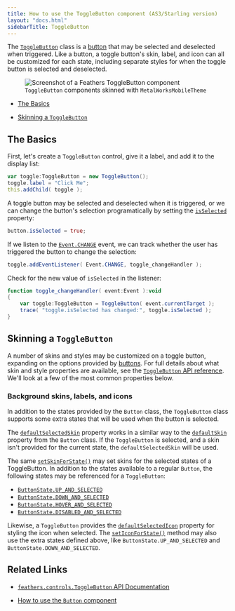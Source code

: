 ```yaml
---
title: How to use the ToggleButton component (AS3/Starling version)
layout: "docs.html"
sidebarTitle: ToggleButton
---
```


The [`ToggleButton`](/api-reference/feathers/controls/ToggleButton.html) class is a [button](./button.md) that may be selected and deselected when triggered. Like a button, a toggle button's skin, label, and icon can all be customized for each state, including separate styles for when the toggle button is selected and deselected.

<figure>
<img src="/learn/as3-starling/images/toggle-button.png" srcset="/learn/as3-starling/images/toggle-button@2x.png 2x" alt="Screenshot of a Feathers ToggleButton component" />
<figcaption><code>ToggleButton</code> components skinned with <code>MetalWorksMobileTheme</code></figcaption>
</figure>

- [The Basics](#the-basics)

- [Skinning a `ToggleButton`](#skinning-a-togglebutton)

## The Basics

First, let's create a `ToggleButton` control, give it a label, and add it to the display list:

```actionscript
var toggle:ToggleButton = new ToggleButton();
toggle.label = "Click Me";
this.addChild( toggle );
```

A toggle button may be selected and deselected when it is triggered, or we can change the button's selection programatically by setting the [`isSelected`](/api-reference/feathers/controls/ToggleButton.html#isSelected) property:

```actionscript
button.isSelected = true;
```

If we listen to the [`Event.CHANGE`](/api-reference/feathers/controls/ToggleButton.html#event:change) event, we can track whether the user has triggered the button to change the selection:

```actionscript
toggle.addEventListener( Event.CHANGE, toggle_changeHandler );
```

Check for the new value of `isSelected` in the listener:

```actionscript
function toggle_changeHandler( event:Event ):void
{
    var toggle:ToggleButton = ToggleButton( event.currentTarget );
    trace( "toggle.isSelected has changed:", toggle.isSelected );
}
```

## Skinning a `ToggleButton`

A number of skins and styles may be customized on a toggle button, expanding on the options provided by [buttons](./button.md). For full details about what skin and style properties are available, see the [`ToggleButton` API reference](/api-reference/feathers/controls/ToggleButton.html). We'll look at a few of the most common properties below.

### Background skins, labels, and icons

In addition to the states provided by the `Button` class, the `ToggleButton` class supports some extra states that will be used when the button is selected.

The [`defaultSelectedSkin`](/api-reference/feathers/controls/ToggleButton.html#defaultSelectedSkin) property works in a similar way to the [`defaultSkin`](/api-reference/feathers/controls/BasicButton.html#defaultSkin) property from the `Button` class. If the `ToggleButton` is selected, and a skin isn't provided for the current state, the `defaultSelectedSkin` will be used.

The same [`setSkinForState()`](</api-reference/feathers/controls/BasicButton.html#setSkinForState()>) may set skins for the selected states of a ToggleButton. In addition to the states available to a regular `Button`, the following states may be referenced for a `ToggleButton`:

- [`ButtonState.UP_AND_SELECTED`](/api-reference/feathers/controls/ButtonState.html#UP_AND_SELECTED)
- [`ButtonState.DOWN_AND_SELECTED`](/api-reference/feathers/controls/ButtonState.html#DOWN_AND_SELECTED)
- [`ButtonState.HOVER_AND_SELECTED`](/api-reference/feathers/controls/ButtonState.html#HOVER_AND_SELECTED)
- [`ButtonState.DISABLED_AND_SELECTED`](/api-reference/feathers/controls/ButtonState.html#DISABLED_AND_SELECTED)

Likewise, a `ToggleButton` provides the [`defaultSelectedIcon`](/api-reference/feathers/controls/ToggleButton.html#defaultSelectedIcon) property for styling the icon when selected. The [`setIconForState()`](</api-reference/feathers/controls/Button.html#setIconForState()>) method may also use the extra states defined above, like `ButtonState.UP_AND_SELECTED` and `ButtonState.DOWN_AND_SELECTED`.

## Related Links

- [`feathers.controls.ToggleButton` API Documentation](/api-reference/feathers/controls/ToggleButton.html)

- [How to use the `Button` component](./button.md)
